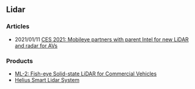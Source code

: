## Lidar


### Articles
- 2021/01/11 [CES 2021: Mobileye partners with parent Intel for new LiDAR and radar for AVs](https://www.geospatialworld.net/blogs/ces-2021-mobileye-partners-with-parent-intel-for-new-lidar-and-radar-tech-for-avs/)



### Products
- [ML-2: Fish-eye Solid-state LiDAR for Commercial Vehicles](https://www.ces.tech/Innovation-Awards/Honorees/2021/Honorees/M/ML-2-Fish-eye-Solid-state-LiDAR-for-Commercial-Ve.aspx)
- [Helius Smart Lidar System](https://www.ces.tech/Innovation-Awards/Honorees/2020/Honorees/H/Helius-Smart-Lidar-System.aspx)





